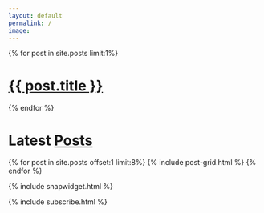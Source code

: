 ```yaml
---
layout: default
permalink: /
image:
---
```


<div id="content" class="main">

  {% for post in site.posts  limit:1%}
  <div class="page-lead" style="background-image:url({{ site.url }}/images/{{ post.image.teaser }})">
    <a href="{{ site.url }}{{ post.url }}" title="{{ post.title }}" class="post-teaser">
      <div class="page-lead-content">
        <h1 class="page-lead-title">{{ post.title }}</h1>
      </div>
    </a>
  {% endfor %}
  </div>

  <div class="wrap">
    <h1 id="posts">Latest <a href="/blog.html">Posts</a></h1>
    <div class="tiles">
      {% for post in site.posts offset:1 limit:8%}
          {% include post-grid.html %}
          {% endfor %}
    </div><!-- /.tiles -->
  </div>

  {% include snapwidget.html %}

  {% include subscribe.html %}
